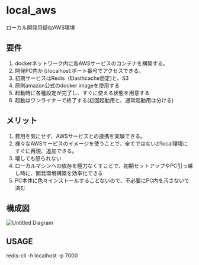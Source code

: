# local_aws
ローカル開発用疑似AWS環境

## 要件
1. dockerネットワーク内に各AWSサービスのコンテナを構築する。
2. 開発PC内からlocalhost:ポート番号でアクセスできる。
3. 初期サービスはRedis（Elasthcache想定)と、S3
4. 原則amazon公式のdocker imageを使用する
5. 起動時に各種設定が完了し、すぐに使える状態を用意する
6. 起動はワンライナーで終了する(初回起動用と、通常起動用は分ける)

## メリット
1. 費用を気にせず、AWSサービスとの連携を実験できる。
2. 様々なAWSサービスのイメージを使うことで、全てではないがlocal環境にすぐに再現、追加できる。
3. 壊しても怒られない
4. ローカルマシンへの依存を極力なくすことで、初期セットアップやPC引っ越し時に、開発環境構築を効率化できる
5. PC本体に色々インストールすることないので、不必要にPC内を汚さないで済む

## 構成図
![Untitled Diagram](https://user-images.githubusercontent.com/40926770/87226322-f38c6d80-c3cd-11ea-8163-ee373c848b8f.jpg)


## USAGE
redis-cli -h localhost -p 7000
